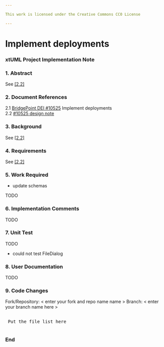 ```yaml
---

This work is licensed under the Creative Commons CC0 License

---
```


# Implement deployments
### xtUML Project Implementation Note

### 1. Abstract

See [[2.2]](#2.2)

### 2. Document References

<a id="2.1"></a>2.1 [BridgePoint DEI #10525](https://support.onefact.net/issues/10525) Implement deployments  
<a id="2.2"></a>2.2 [#10525 design note](10525_deployments_dnt.md)  

### 3. Background

See [[2.2]](#2.2)

### 4. Requirements

See [[2.2]](#2.2)

### 5. Work Required

- update schemas

TODO

### 6. Implementation Comments

TODO

### 7. Unit Test

TODO

- could not test FileDialog

### 8. User Documentation

TODO

### 9. Code Changes

Fork/Repository: < enter your fork and repo name name >
Branch: < enter your branch name here >

<pre>

 Put the file list here 

</pre>

### End
